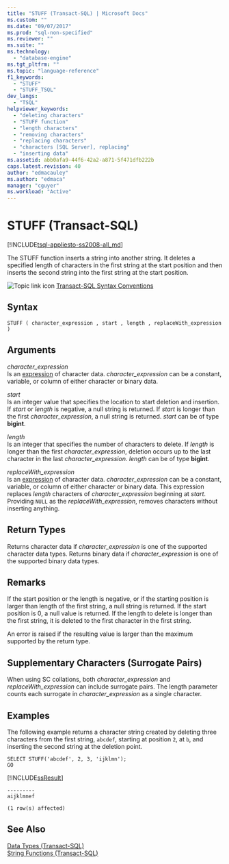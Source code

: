 ```yaml
---
title: "STUFF (Transact-SQL) | Microsoft Docs"
ms.custom: ""
ms.date: "09/07/2017"
ms.prod: "sql-non-specified"
ms.reviewer: ""
ms.suite: ""
ms.technology: 
  - "database-engine"
ms.tgt_pltfrm: ""
ms.topic: "language-reference"
f1_keywords: 
  - "STUFF"
  - "STUFF_TSQL"
dev_langs: 
  - "TSQL"
helpviewer_keywords: 
  - "deleting characters"
  - "STUFF function"
  - "length characters"
  - "removing characters"
  - "replacing characters"
  - "characters [SQL Server], replacing"
  - "inserting data"
ms.assetid: abb0afa9-44f6-42a2-a871-5f471dfb222b
caps.latest.revision: 40
author: "edmacauley"
ms.author: "edmaca"
manager: "cguyer"
ms.workload: "Active"
---
```

# STUFF (Transact-SQL)
[!INCLUDE[tsql-appliesto-ss2008-all_md](../../includes/tsql-appliesto-ss2008-all-md.md)]

  The STUFF function inserts a string into another string. It deletes a specified length of characters in the first string at the start position and then inserts the second string into the first string at the start position.  
  
 ![Topic link icon](../../database-engine/configure-windows/media/topic-link.gif "Topic link icon") [Transact-SQL Syntax Conventions](../../t-sql/language-elements/transact-sql-syntax-conventions-transact-sql.md)  
  
## Syntax  
  
```  
STUFF ( character_expression , start , length , replaceWith_expression )  
```  
  
## Arguments  
 *character_expression*  
 Is an [expression](../../t-sql/language-elements/expressions-transact-sql.md) of character data. *character_expression* can be a constant, variable, or column of either character or binary data.  
  
 *start*  
 Is an integer value that specifies the location to start deletion and insertion. If *start* or *length* is negative, a null string is returned. If *start* is longer than the first *character_expression*, a null string is returned. *start* can be of type **bigint**.  
  
 *length*  
 Is an integer that specifies the number of characters to delete. If *length* is longer than the first *character_expression*, deletion occurs up to the last character in the last *character_expression*. *length* can be of type **bigint**.  
  
 *replaceWith_expression*  
 Is an [expression](../../t-sql/language-elements/expressions-transact-sql.md) of character data. *character_expression* can be a constant, variable, or column of either character or binary data. This expression replaces *length* characters of *character_expression* beginning at *start*. Providing `NULL` as the *replaceWith_expression*, removes characters without inserting anything.   
  
## Return Types  
 Returns character data if *character_expression* is one of the supported character data types. Returns binary data if *character_expression* is one of the supported binary data types.  
  
## Remarks  
 If the start position or the length is negative, or if the starting position is larger than length of the first string, a null string is returned. If the start position is 0, a null value is returned. If the length to delete is longer than the first string, it is deleted to the first character in the first string.  

An error is raised if the resulting value is larger than the maximum supported by the return type.  
  
## Supplementary Characters (Surrogate Pairs)  
 When using SC collations, both *character_expression* and *replaceWith_expression* can include surrogate pairs. The length parameter counts each surrogate in *character_expression* as a single character.  
  
## Examples  
 The following example returns a character string created by deleting three characters from the first string, `abcdef`, starting at position `2`, at `b`, and inserting the second string at the deletion point.  
  
```  
SELECT STUFF('abcdef', 2, 3, 'ijklmn');  
GO  
```  
  
 [!INCLUDE[ssResult](../../includes/ssresult-md.md)]  
  
```  
---------   
aijklmnef   
  
(1 row(s) affected)  
```  
  
## See Also  
 [Data Types &#40;Transact-SQL&#41;](../../t-sql/data-types/data-types-transact-sql.md)   
 [String Functions &#40;Transact-SQL&#41;](../../t-sql/functions/string-functions-transact-sql.md)  
